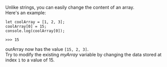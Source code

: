 Unlike strings, you can easily change the content of an array.
\
Here's an example:
```
let coolArray = [1, 2, 3];
coolArray[0] = 15;
console.log(coolArray[0]);

>>> 15
```
ourArray now has the value `[15, 2, 3]`.
\
Try to modify the existing _myArray_ variable by changing the data stored at index `1` to a value of 15.